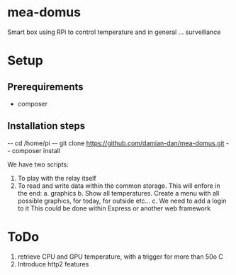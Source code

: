 # mea-domus
Smart box using RPi to control temperature and in general ... surveillance
# Setup
## Prerequirements
- composer
## Installation steps

-- cd /home/pi
-- git clone https://github.com/damian-dan/mea-domus.git
-- composer install

 
We have two scripts:
1. To play with the relay itself
2. To read and write data within the common storage. This will enfore in the end:
    a. graphics
    b. Show all temperatures. Create a menu with all possible graphics, for today, for outside etc...
    c. We need to add a login to it
    This could be done within Express or another web framework
    
# ToDo
1. retrieve CPU and GPU temperature, with a trigger for more than 50o C
2. Introduce http2 features


